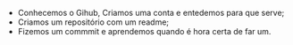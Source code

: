 - Conhecemos o Gihub, Criamos uma conta e entedemos para que serve;
- Criamos um repositório com um readme;
- Fizemos um commmit e aprendemos quando é hora certa de far um.
